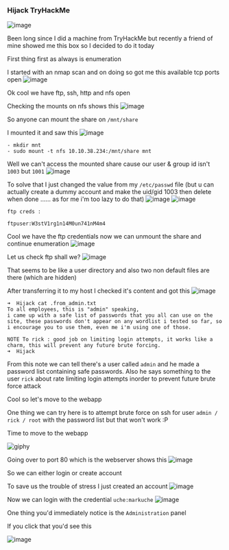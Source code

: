 <h3> Hijack TryHackMe </h3>

![image](https://github.com/h4ckyou/h4ckyou.github.io/assets/127159644/f4519c5a-bf39-44bd-989a-195f14153a0c)

Been long since I did a machine from TryHackMe but recently a friend of mine showed me this box so I decided to do it today

First thing first as always is enumeration

I started with an nmap scan and on doing so got me this available tcp ports open
![image](https://github.com/h4ckyou/h4ckyou.github.io/assets/127159644/f87e8f09-67ae-40d2-b363-df0a3f251814)

Ok cool we have ftp, ssh, http and nfs open

Checking the mounts on nfs shows this
![image](https://github.com/h4ckyou/h4ckyou.github.io/assets/127159644/9cbe16a7-bd94-4af9-b594-cc3e375308df)

So anyone can mount the share on `/mnt/share`

I mounted it and saw this
![image](https://github.com/h4ckyou/h4ckyou.github.io/assets/127159644/c244adfe-248f-4ee3-9d4c-d0df276b74c1)

```
- mkdir mnt
- sudo mount -t nfs 10.10.38.234:/mnt/share mnt
```

Well we can't access the mounted share cause our user & group id isn't `1003` but `1001`
![image](https://github.com/h4ckyou/h4ckyou.github.io/assets/127159644/096ae2e0-424f-4142-9298-836923711705)

To solve that I just changed the value from my `/etc/passwd` file (but u can actually create a dummy account and make the uid/gid 1003 then delete when done ...... as for me i'm too lazy to do that)
![image](https://github.com/h4ckyou/h4ckyou.github.io/assets/127159644/32dc459d-a804-457e-b8c2-9f8af0fe0268)
![image](https://github.com/h4ckyou/h4ckyou.github.io/assets/127159644/f30871f0-fe8a-4822-bc7d-5ab6a1831519)

```
ftp creds :

ftpuser:W3stV1rg1n14M0un741nM4m4
```

Cool we have the ftp credentials now we can unmount the share and continue enumeration
![image](https://github.com/h4ckyou/h4ckyou.github.io/assets/127159644/b28b3bc2-13e9-42e2-9192-4f32c31c5a22)

Let us check ftp shall we?
![image](https://github.com/h4ckyou/h4ckyou.github.io/assets/127159644/a9598e72-db0f-4502-b673-de6a8cc40f6b)

That seems to be like a user directory and also two non default files are there (which are hidden) 

After transferring it to my host I checked it's content and got this
![image](https://github.com/h4ckyou/h4ckyou.github.io/assets/127159644/26fd23bf-0b0c-4dce-a5d3-ab513dfbadf7)

```
➜  Hijack cat .from_admin.txt 
To all employees, this is "admin" speaking,
i came up with a safe list of passwords that you all can use on the site, these passwords don't appear on any wordlist i tested so far, so i encourage you to use them, even me i'm using one of those.

NOTE To rick : good job on limiting login attempts, it works like a charm, this will prevent any future brute forcing.
➜  Hijack
```

From this note we can tell there's a user called `admin` and he made a password list containing safe passwords. Also he says something to the user `rick` about rate limiting login attempts inorder to prevent future brute force attack

Cool so let's move to the webapp

One thing we can try here is to attempt brute force on ssh for user `admin / rick / root` with the password list but that won't work :P

Time to move to the webapp 

![giphy](https://github.com/h4ckyou/h4ckyou.github.io/assets/127159644/09557d16-86b1-4eaf-834e-ec228f5613f5)

Going over to port 80 which is the webserver shows this
![image](https://github.com/h4ckyou/h4ckyou.github.io/assets/127159644/58fae9ca-5379-40a8-a7ee-d715a04062bd)

So we can either login or create account

To save us the trouble of stress I just created an account
![image](https://github.com/h4ckyou/h4ckyou.github.io/assets/127159644/a3eacd5d-3855-46c1-a80b-ab25babd3251)

Now we can login with the credential `uche:markuche`
![image](https://github.com/h4ckyou/h4ckyou.github.io/assets/127159644/aa98afea-bc68-4855-833f-aeac86facbca)

One thing you'd immediately notice is the `Administration` panel 

If you click that you'd see this




![image](https://github.com/h4ckyou/h4ckyou.github.io/assets/127159644/cc9766c7-0691-4712-b222-8c1f12bf0e5b)
